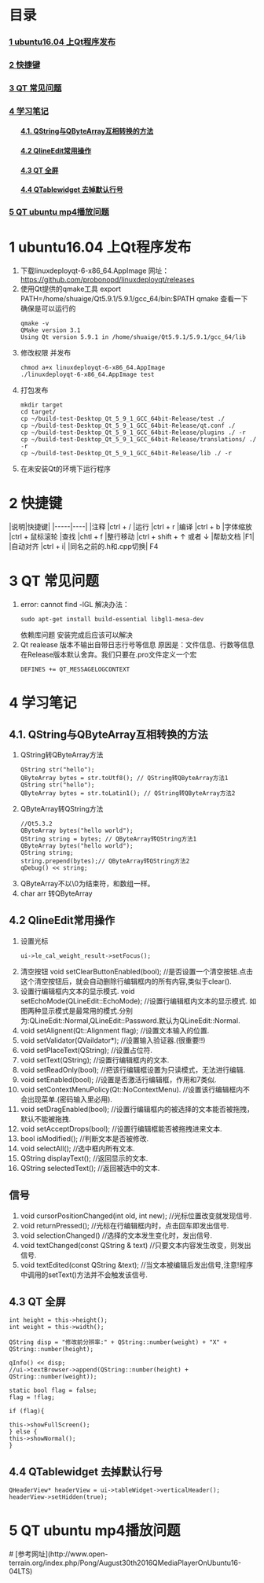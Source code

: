 # 目录
<h3><a href="#title1">1 ubuntu16.04 上Qt程序发布</a> </h3>
<h3><a href="#title2">2 快捷键</a> </h3>
<h3><a href="#title3">3 QT 常见问题</a> </h3>
<h3><a href="#title4">4 学习笔记</a> </h3>
		<h4><ul><a href="#title4.1">4.1. QString与QByteArray互相转换的方法</a> </h4>
		<h4><ul><a href="#title4.2">4.2 QlineEdit常用操作</a> </h4>
		<h4><ul><a href="#title4.3">4.3 QT 全屏</a> </h4>
		<h4><ul><a href="#title4.4">4.4 QTablewidget 去掉默认行号</a> </h4>
<h3><a href="#title5">5 QT ubuntu mp4播放问题</a> </h3>

<div STYLE="page-break-after: always;"></div>
 
 <h1 id="title1">1 ubuntu16.04 上Qt程序发布</h1>  

1. 下载linuxdeployqt-6-x86_64.AppImage 网址：
https://github.com/probonopd/linuxdeployqt/releases
2. 使用Qt提供的qmake工具
export PATH=/home/shuaige/Qt5.9.1/5.9.1/gcc_64/bin:$PATH
qmake 查看一下 确保是可以运行的
	```
	qmake -v
	QMake version 3.1
	Using Qt version 5.9.1 in /home/shuaige/Qt5.9.1/5.9.1/gcc_64/lib
	```
3. 修改权限 并发布
	```
	chmod a+x linuxdeployqt-6-x86_64.AppImage
	./linuxdeployqt-6-x86_64.AppImage test
	```
4. 打包发布
	```
	mkdir target
	cd target/
	cp ~/build-test-Desktop_Qt_5_9_1_GCC_64bit-Release/test ./
	cp ~/build-test-Desktop_Qt_5_9_1_GCC_64bit-Release/qt.conf ./
	cp ~/build-test-Desktop_Qt_5_9_1_GCC_64bit-Release/plugins ./ -r
	cp ~/build-test-Desktop_Qt_5_9_1_GCC_64bit-Release/translations/ ./ -r
	cp ~/build-test-Desktop_Qt_5_9_1_GCC_64bit-Release/lib ./ -r
	```
5. 在未安装Qt的环境下运行程序

 <h1 id="title2">2 快捷键</h1>  
 |说明|快捷键|
 |-----|----|
 |注释 |ctrl + /
|运行 |ctrl + r
|编译 |ctrl + b
|字体缩放 |ctrl + 鼠标滚轮
|查找 |chtl + f
|整行移动 |ctrl + shift +  &uarr; 或者 &darr;
|帮助文档 |F1|
|自动对齐 |ctrl + i|
|同名之前的.h和.cpp切换| F4
 
 <h1 id="title3">3 QT 常见问题</h1>  
 
1.  error: cannot find -lGL
	解决办法：
	```
	sudo apt-get install build-essential libgl1-mesa-dev
	```
	 依赖库问题 安装完成后应该可以解决
2. Qt realease 版本不输出自带日志行号等信息
	原因是：文件信息、行数等信息在Release版本默认舍弃。我们只要在.pro文件定义一个宏
	```
	DEFINES += QT_MESSAGELOGCONTEXT
	```
 <h1 id="title4">4 学习笔记</h1>  
 
 <h2 id="title4.1">4.1. QString与QByteArray互相转换的方法</h2>  		

1. QString转QByteArray方法
	```
	QString str("hello");
	QByteArray bytes = str.toUtf8(); // QString转QByteArray方法1
	QString str("hello");
	QByteArray bytes = str.toLatin1(); // QString转QByteArray方法2
	```
2. QByteArray转QString方法
	```
	//Qt5.3.2
	QByteArray bytes("hello world");
	QString string = bytes; // QByteArray转QString方法1
	QByteArray bytes("hello world");
	QString string;
	string.prepend(bytes);// QByteArray转QString方法2
	qDebug() << string;
	```
3. QByteArray不以\0为结束符，和数组一样。
4. char arr 转QByteArray

 <h2 id="title4.2">4.2 QlineEdit常用操作</h2>  	
 
1. 设置光标
	```
	ui->le_cal_weight_result->setFocus();
	```
2. 清空按钮
void setClearButtonEnabled(bool); //是否设置一个清空按钮.点击这个清空按钮后，就会自动删除行编辑框内的所有内容,类似于clear().
3. 设置行编辑框内文本的显示模式.
void setEchoMode(QLineEdit::EchoMode); //设置行编辑框内文本的显示模式.
如图两种显示模式是最常用的模式.分别为:QLineEdit::Normal,QLineEdit::Password.默认为QLineEdit::Normal.
4. void setAlignent(Qt::Alignment flag); //设置文本输入的位置.
5. void setValidator(QVaildator*); //设置输入验证器.(很重要!!)
6. void setPlaceText(QString); //设置占位符.
7. void setText(QString); //设置行编辑框内的文本.
8. void setReadOnly(bool); //把该行编辑框设置为只读模式，无法进行编辑.
9. void setEnabled(bool); //设置是否激活行编辑框，作用和7类似.
10. void setContextMenuPolicy(Qt::NoContextMenu). //设置该行编辑框内不会出现菜单.(密码输入里必用).
11. void setDragEnabled(bool); //设置行编辑框内的被选择的文本能否被拖拽，默认不能被拖拽.
12. void setAcceptDrops(bool); //设置行编辑框能否被拖拽进来文本.
13. bool isModified(); //判断文本是否被修改.
14. void selectAll(); //选中框内所有文本.
15. QString displayText(); //返回显示的文本.
16. QString selectedText(); //返回被选中的文本.

## 信号
1. void cursorPositionChanged(int old, int new); //光标位置改变就发现信号.
2. void returnPressed(); //光标在行编辑框内时，点击回车即发出信号.
3. void selectionChanged() //选择的文本发生变化时，发出信号.
4. void textChanged(const QString & text) //只要文本内容发生改变，则发出信号.
5. void textEdited(const QString &text); //当文本被编辑后发出信号,注意!程序中调用的setText()方法并不会触发该信号.


 <h2 id="title4.3">4.3 QT 全屏</h2>  

```
int height = this->height();
int weight = this->width();

QString disp = "修改前分辨率:" + QString::number(weight) + "X" + QString::number(height);

qInfo() << disp;
//ui->textBrowser->append(QString::number(height) + QString::number(weight));

static bool flag = false;
flag = !flag;

if (flag){

this->showFullScreen();
} else {
this->showNormal();
}
```
 <h2 id="title4.4">4.4 QTablewidget 去掉默认行号</h2>  

```
QHeaderView* headerView = ui->tableWidget->verticalHeader();
headerView->setHidden(true);
```
 
 <h1 id="title5">5 QT ubuntu mp4播放问题</h1>  
# 
[参考网址](http://www.open-terrain.org/index.php/Pong/August30th2016QMediaPlayerOnUbuntu16-04LTS)


<!--stackedit_data:
eyJoaXN0b3J5IjpbLTE0MjU3NzIyMzMsMjAyNDI2MjE2OCwxNz
g0MTQxNzM4LC05OTkyNzkzMDYsMTEyNzgyMDcwNSw2NjI3NTk2
MCwtMTc1ODI4NDMwNyw5NDI0NzQ5MjQsLTIwMDA0MDY3MzAsMT
E4ODUzMDE5MF19
-->